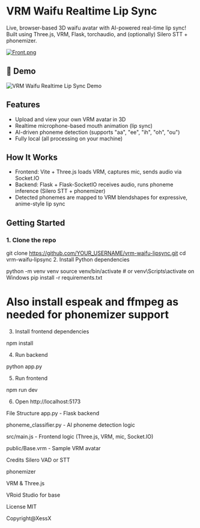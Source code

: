 # VRM Waifu Realtime Lip Sync

Live, browser-based 3D waifu avatar with AI-powered real-time lip sync!  
Built using Three.js, VRM, Flask, torchaudio, and (optionally) Silero STT + phonemizer.

[![Front.png](https://i.postimg.cc/gJksc0Pw/Front.png)](https://postimg.cc/R3yKX4h9)

## 🚀 Demo

![VRM Waifu Realtime Lip Sync Demo](https://cdn.jmp.ro/6f9a7552-fb80-4b60-8ec8-5d33c2878c22.gif)


## Features

- Upload and view your own VRM avatar in 3D
- Realtime microphone-based mouth animation (lip sync)
- AI-driven phoneme detection (supports "aa", "ee", "ih", "oh", "ou")
- Fully local (all processing on your machine)

## How It Works

- Frontend: Vite + Three.js loads VRM, captures mic, sends audio via Socket.IO
- Backend: Flask + Flask-SocketIO receives audio, runs phoneme inference (Silero STT + phonemizer)
- Detected phonemes are mapped to VRM blendshapes for expressive, anime-style lip sync

## Getting Started

### 1. Clone the repo

git clone https://github.com/YOUR_USERNAME/vrm-waifu-lipsync.git
cd vrm-waifu-lipsync
2. Install Python dependencies

python -m venv venv
source venv/bin/activate  # or venv\Scripts\activate on Windows
pip install -r requirements.txt
# Also install espeak and ffmpeg as needed for phonemizer support
3. Install frontend dependencies


npm install

4. Run backend


python app.py

5. Run frontend

npm run dev

6. Open http://localhost:5173

File Structure
app.py - Flask backend

phoneme_classifier.py - AI phoneme detection logic

src/main.js - Frontend logic (Three.js, VRM, mic, Socket.IO)

public/Base.vrm - Sample VRM avatar

Credits
Silero VAD or STT

phonemizer

VRM & Three.js

VRoid Studio for base

License
MIT

Copyright@XessX
